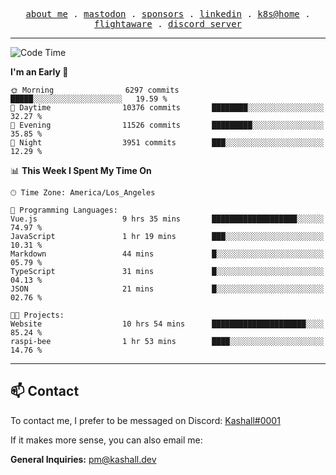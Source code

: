 <p align="center">
  <samp>
    <a href="https://jordanjones.org/">about me</a> .
    <a rel="me" href="https://mastodon.social/@kashall">mastodon</a> .
    <a href="https://github.com/sponsors/kashalls">sponsors</a> .
    <a href="https://linkedin.com/in/jordpjones">linkedin</a> .
    <a href="https://github.com/kashalls/home-cluster">k8s@home</a> .
    <a href="https://flightaware.com/adsb/stats/user/kashalls">flightaware</a> .
    <a href="https://discord.gg/ctgrp8k">discord server</a>
  </samp>
</p>

---

<!--START_SECTION:waka-->
![Code Time](http://img.shields.io/badge/Code%20Time-1%2C360%20hrs%2019%20mins-blue)

**I'm an Early 🐤** 

```text
🌞 Morning                6297 commits        █████░░░░░░░░░░░░░░░░░░░░   19.59 % 
🌆 Daytime                10376 commits       ████████░░░░░░░░░░░░░░░░░   32.27 % 
🌃 Evening                11526 commits       █████████░░░░░░░░░░░░░░░░   35.85 % 
🌙 Night                  3951 commits        ███░░░░░░░░░░░░░░░░░░░░░░   12.29 % 
```


📊 **This Week I Spent My Time On** 

```text
🕑︎ Time Zone: America/Los_Angeles

💬 Programming Languages: 
Vue.js                   9 hrs 35 mins       ███████████████████░░░░░░   74.97 % 
JavaScript               1 hr 19 mins        ███░░░░░░░░░░░░░░░░░░░░░░   10.31 % 
Markdown                 44 mins             █░░░░░░░░░░░░░░░░░░░░░░░░   05.79 % 
TypeScript               31 mins             █░░░░░░░░░░░░░░░░░░░░░░░░   04.13 % 
JSON                     21 mins             █░░░░░░░░░░░░░░░░░░░░░░░░   02.76 % 

🐱‍💻 Projects: 
Website                  10 hrs 54 mins      █████████████████████░░░░   85.24 % 
raspi-bee                1 hr 53 mins        ████░░░░░░░░░░░░░░░░░░░░░   14.76 % 
```


<!--END_SECTION:waka-->

---

## 📫 Contact

To contact me, I prefer to be messaged on Discord:  [Kashall#0001](https://discord.com/users/201077739589992448)

If it makes more sense, you can also email me:

**General Inquiries:** pm@kashall.dev  
